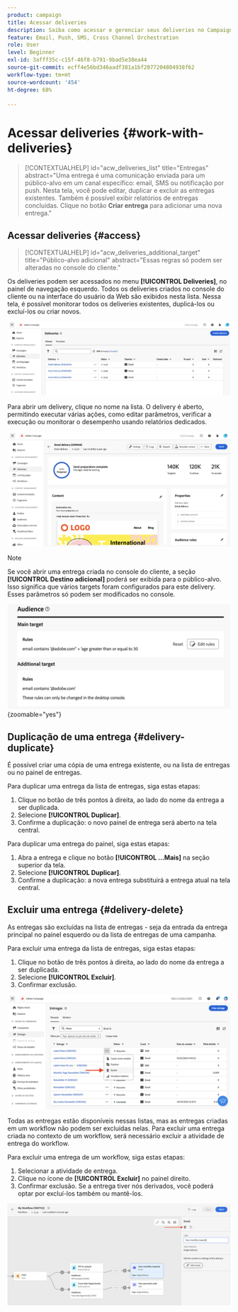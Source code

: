 ```yaml
---
product: campaign
title: Acessar deliveries
description: Saiba como acessar e gerenciar seus deliveries no Campaign Web
feature: Email, Push, SMS, Cross Channel Orchestration
role: User
level: Beginner
exl-id: 3afff35c-c15f-46f8-b791-9bad5e38ea44
source-git-commit: ecff4e56bd346aadf381a1bf2077204804938f62
workflow-type: tm+mt
source-wordcount: '454'
ht-degree: 68%

---
```


# Acessar deliveries {#work-with-deliveries}

>[!CONTEXTUALHELP]
>id="acw_deliveries_list"
>title="Entregas"
>abstract="Uma entrega é uma comunicação enviada para um público-alvo em um canal específico: email, SMS ou notificação por push. Nesta tela, você pode editar, duplicar e excluir as entregas existentes. Também é possível exibir relatórios de entregas concluídas. Clique no botão **Criar entrega** para adicionar uma nova entrega."

## Acessar deliveries {#access}

>[!CONTEXTUALHELP]
>id="acw_deliveries_additional_target"
>title="Público-alvo adicional"
>abstract="Essas regras só podem ser alteradas no console do cliente."

Os deliveries podem ser acessados no menu **[!UICONTROL Deliveries]**, no painel de navegação esquerdo. Todos os deliveries criados no console do cliente ou na interface do usuário da Web são exibidos nesta lista. Nessa tela, é possível monitorar todos os deliveries existentes, duplicá-los ou excluí-los ou criar novos.

![](assets/deliveries-list.png)

Para abrir um delivery, clique no nome na lista. O delivery é aberto, permitindo executar várias ações, como editar parâmetros, verificar a execução ou monitorar o desempenho usando relatórios dedicados.

![](assets/delivery-details.png)

>[!NOTE]
>
>Se você abrir uma entrega criada no console do cliente, a seção **[!UICONTROL Destino adicional]** poderá ser exibida para o público-alvo. Isso significa que vários targets foram configurados para este delivery. Esses parâmetros só podem ser modificados no console.
>
>![](assets/target-warning-audience.png){zoomable="yes"}

## Duplicação de uma entrega {#delivery-duplicate}

É possível criar uma cópia de uma entrega existente, ou na lista de entregas ou no painel de entregas.

Para duplicar uma entrega da lista de entregas, siga estas etapas:

1. Clique no botão de três pontos à direita, ao lado do nome da entrega a ser duplicada.
1. Selecione  **[!UICONTROL Duplicar]**.
1. Confirme a duplicação: o novo painel de entrega será aberto na tela central.

Para duplicar uma entrega do painel, siga estas etapas:

1. Abra a entrega e clique no botão **[!UICONTROL ...Mais]** na seção superior da tela.
1. Selecione **[!UICONTROL Duplicar]**.
1. Confirme a duplicação: a nova entrega substituirá a entrega atual na tela central.

## Excluir uma entrega {#delivery-delete}

As entregas são excluídas na lista de entregas - seja da entrada da entrega principal no painel esquerdo ou da lista de entregas de uma campanha.

Para excluir uma entrega da lista de entregas, siga estas etapas:

1. Clique no botão de três pontos à direita, ao lado do nome da entrega a ser duplicada.
1. Selecione **[!UICONTROL Excluir]**.
1. Confirmar exclusão.

![Excluir uma entrega da lista de entregas](assets/delete-delivery-from-list.png)

Todas as entregas estão disponíveis nessas listas, mas as entregas criadas em um workflow não podem ser excluídas nelas. Para excluir uma entrega criada no contexto de um workflow, será necessário excluir a atividade de entrega do workflow.

Para excluir uma entrega de um workflow, siga estas etapas:

1. Selecionar a atividade de entrega.
1. Clique no ícone de **[!UICONTROL Excluir]** no painel direito.
1. Confirmar exclusão. Se a entrega tiver nós derivados, você poderá optar por excluí-los também ou mantê-los.

![Excluir uma entrega em um workflow](assets/delete-delivery-from-wf.png)
